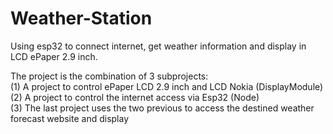 # Weather-Station
Using esp32 to connect internet, get weather information and display in LCD ePaper 2.9 inch.  

The project is the combination of 3 subprojects:  
(1) A project to control ePaper LCD 2.9 inch and LCD Nokia (DisplayModule)  
(2) A project to control the internet access via Esp32 (Node)  
(3) The last project uses the two previous to access the destined weather forecast website and display  
